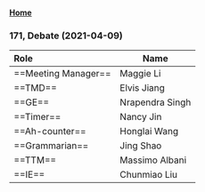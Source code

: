 #### [Home](https://eshtmc.github.io/)  

### 171, Debate (2021-04-09)

| Role                | Name            |
| :------------------ | --------------- |
| ==Meeting Manager== | Maggie Li       |
| ==TMD==             | Elvis Jiang     |
| ==GE==              | Nrapendra Singh |
| ==Timer==           | Nancy Jin       |
| ==Ah-counter==      | Honglai Wang    |
| ==Grammarian==      | Jing Shao       |
| ==TTM==             | Massimo Albani  |
| ==IE==              | Chunmiao Liu    |